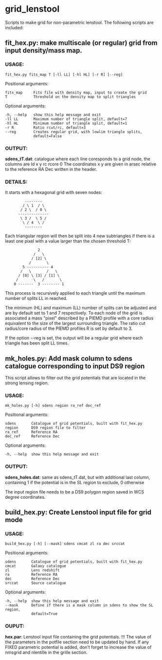 # grid_lenstool
Scripts to make grid for non-parametric lenstool.
The following scripts are included:

  ## fit_hex.py: make multiscale (or regular) grid from input density/mass map.
  
  ### USAGE:
  
  `fit_hex.py fits_map T [-ll LL] [-hl HL] [-r R] [--reg]`
 
  Positional arguments:
  
    fits_map     Fits file with density map, input to create the grid
    T            Threshold on the density map to split triangles

  Optional arguments:
  
    -h, --help   show this help message and exit
    -ll LL       Maximum number of triangle split, default=7
    -hl HL       Minimum number of triangle split, default=1
    -r R         Ratio rcut/rc, default=3
    --reg        Creates regular grid, with lowlim triangle splits,
                 default=False
  
  
  ### OUTPUT:
  **sdens_tT.dat**: catalogue where each line coresponds to a grid node, the columns are
  Id x y rc rcore 0
  The coordinates x y are given in arsec relative to the reference RA Dec written in the header.
  
  ### DETAILS:
  It starts with a hexagonal grid with seven nodes:
  
             --------
            / \ 1  / \
           / 2 \  / 0 \
          --------------
           \ 3 /  \ 5 /
            \ / 4  \ /
             --------
 
  Each triangular region will then be split into 4 new subtriangles if there is a least one pixel with a value larger than
  the chosen threshold T: 
  
                   2
                 /   \
                / [2] \
               /       \
            5 ---------- 4
           /   \       /   \
          / [0] \ [3] / [1] \
         /       \   /       \
        0 -------  3 -------- 1
        
  This process is recursively applied to each triangle until the maximum number of splits LL in reached.
  
  The minimum (HL) and maximum (LL) number of splits can be adjusted and are by default set to 1 and 7 respectively.
  To each node of the grid is associated a mass "pixel" described by a PIEMD profile with a core radius equivalent to 
  the size of the largest surrounding triangle. The ratio cut radius/core radius of the PIEMD profiles R is set by 
  default to 3.
  
  If the option --reg is set, the output will be a regular grid where each triangle has been split LL times.



  ## mk_holes.py: Add mask column to sdens catalogue corresponding to input DS9 region
  This script allows to filter out the grid potentials that are located in the strong lensing region.


  ### USAGE:
  `mk_holes.py [-h] sdens region ra_ref dec_ref`
  
  Positional arguments:
  
    sdens       Catalogue of grid potentials, built with fit_hex.py
    region      DS9 region file to filter
    ra_ref      Reference RA
    dec_ref     Reference Dec

  Optional arguments:
  
    -h, --help  show this help message and exit

  ### OUTPUT: 
  **sdens_holes.dat**: same as sdens_tT.dat, but with additional last column, containing 1 if the potential is in the SL 
  region to exclude, 0 otherwise

  The input region file needs to be a DS9 polygon region saved in WCS degree coordinates.
  
  
  
  ## build_hex.py: Create Lenstool input file for grid mode
  
  ### USAGE:
  `build_hex.py [-h] [--mask] sdens cmcat zl ra dec srccat`
  
  Positional arguments:
  
    sdens       Catalogue of grid potentials, built with fit_hex.py
    cmcat       Galaxy catalogue
    zl          Lens redshift
    ra          Reference RA
    dec         Reference Dec
    srccat      Source catalogue

  Optional arguments:
  
    -h, --help  show this help message and exit
    --mask      Define if there is a mask column in sdens to show the SL region,
                default=True
                
  ### OUPUT:
  **hex.par**: Lenstool input file containing the grid potentials.
  !!! The value of the parameters in the potfile section need to be updated by hand.
  If any FIXED parametric potential is added, don't forget to increase the value of nmsgrid and nlentille in the grille
  section.
                
